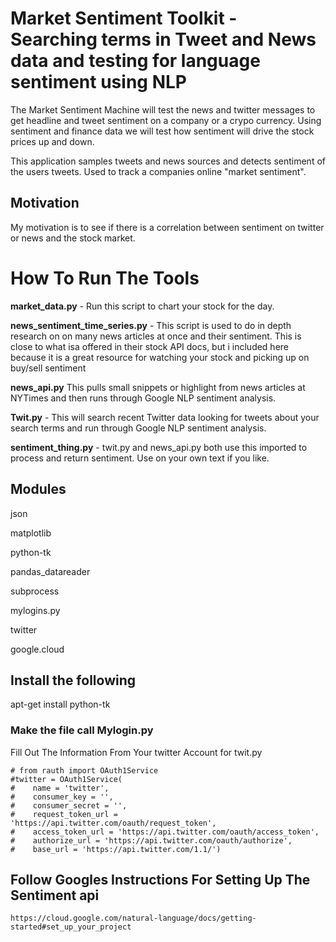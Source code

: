 # Market Sentiment Toolkit - Searching terms in Tweet and News data and testing for language sentiment using NLP

The Market Sentiment Machine will test the news and twitter messages to get headline and tweet sentiment on a company or a crypo currency. Using sentiment and finance data we will test how sentiment will drive the stock prices up and down. 

This application samples tweets and news sources and detects sentiment of the users tweets. Used to track a companies online "market sentiment".

## Motivation

My motivation is to see if there is a correlation between sentiment on twitter or news and the stock market.

# How To Run The Tools

**market_data.py** - Run this script to chart your stock for the day. 

**news_sentiment_time_series.py** - This script is used to do in depth research on on many news articles at once and their sentiment. This is close to what isa offered in their stock API docs, but i included here because it is a great resource for watching your stock and picking up on buy/sell sentiment

**news_api.py** This pulls small snippets or highlight from news articles at NYTimes and then runs through Google NLP sentiment analysis. 

**Twit.py** - This will search recent Twitter data looking for tweets about your search terms and run through Google NLP sentiment analysis. 

**sentiment_thing.py** - twit.py and news_api.py both use this imported to process and return sentiment. Use on your own text if you like.

## Modules

json

matplotlib

python-tk

pandas_datareader

subprocess

mylogins.py

twitter

google.cloud

## Install the following

apt-get install python-tk

### Make the file call Mylogin.py 

Fill Out The Information From Your twitter Account for twit.py

```
# from rauth import OAuth1Service
#twitter = OAuth1Service(
#    name = 'twitter',
#    consumer_key = '',
#    consumer_secret = '',
#    request_token_url = 'https://api.twitter.com/oauth/request_token',
#    access_token_url = 'https://api.twitter.com/oauth/access_token',
#    authorize_url = 'https://api.twitter.com/oauth/authorize',
#    base_url = 'https://api.twitter.com/1.1/')

```

## Follow Googles Instructions For Setting Up The Sentiment api

```
https://cloud.google.com/natural-language/docs/getting-started#set_up_your_project

```
